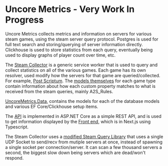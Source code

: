 # Uncore Metrics - Very Work In Progress
Uncore Metrics collects metrics and information on servers for various steam games, using the steam server query protocol. Postgres is used for full text search and storing/querying of server information directly. Clickhouse is used to store statistics from each query, eventually being used to display graphs of player count over time, etc.

The [Steam Collector](https://github.com/Tyler-OBrien/UncoreMetrics/tree/master/Collector_Services/Steam_Collector) is a generic service worker that is used to query and collect statistics on all of the various games. Each game has its own resolver, used modify how the servers for that game are queried/collected. For example, [Post Scriptum](https://github.com/Tyler-OBrien/UncoreMetrics/blob/master/Collector_Services/Steam_Collector/Game_Collectors/PostScriptumResolver.cs). The [models themselves](https://github.com/Tyler-OBrien/UncoreMetrics/blob/master/Data_Services/UncoreMetrics.Data/GameData/Rust/RustServer.cs) for each game type contain information about how each custom property matches to what is received from the steam queries, mainly A2S_Rules. 

[UncoreMetrics.Data](https://github.com/Tyler-OBrien/UncoreMetrics/tree/master/Data_Services/UncoreMetrics.Data), contains the models for each of the database models and various EF Core/Clickhouse setup items.

The [API](https://github.com/Tyler-OBrien/UncoreMetrics/tree/master/Web_Services/API) is implemented in ASP.NET Core as a simple REST API, and is used to get information displayed by the [Front end](https://github.com/Tyler-OBrien/UncoreMetrics/tree/master/Web_Services/Frontend/uncore-metrics), which is in Next.js using Typescript.

The Steam Collector uses a [modified Steam Query Library](https://github.com/Tyler-OBrien/Okolni-Source-Query-Pool) that uses a single UDP Socket to send/recv from mutiple servers at once, instead of spawning a single socket per connection/server. It can scan a few thousand servers a second, the biggest slow down being servers which are dead/won't respond.
